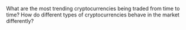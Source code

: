 What are the most trending cryptocurrencies being traded from time to time? How do different types of cryptocurrencies behave in the market differently?
